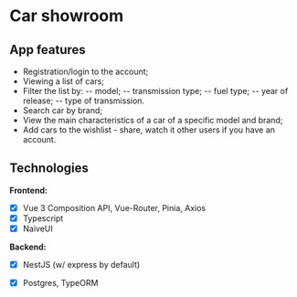 # Car showroom

## App features

 - Registration/login to the account;
 - Viewing a list of cars;
 - Filter the list by:
 -- model;
 -- transmission type;
 -- fuel type;
 --  year of release;
 -- type of transmission.
 - Search car by brand;
 - View the main characteristics of a car of a specific model and brand;
 - Add cars to the wishlist - share, watch it other users if you have an account.

## Technologies
**Frontend:**
 - [x] Vue 3 Composition API, Vue-Router, Pinia, Axios
 - [x] Typescript
 - [x] NaiveUI

**Backend:**
 - [x] NestJS (w/ express by default)
 - [x] Postgres, TypeORM

